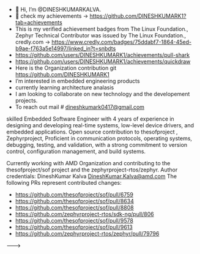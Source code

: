 - 👋 Hi, I’m @DINESHKUMARKALVA.
- 🦾 check my achievements -> https://github.com/DINESHKUMARK1?tab=achievements
-    This is my verified achievement badges from The Linux Foundation.,
      Zephyr Technical Contributor was issued by The Linux Foundation.,
      credly.com -> https://www.credly.com/badges/75ddabf7-1864-45ed-b9ae-f763a5e14997/linked_in?t=snbdts
-   https://github.com/users/DINESHKUMARK1/achievements/pull-shark
-   https://github.com/users/DINESHKUMARK1/achievements/quickdraw
-    Here is the Organization contribution git https://github.com/DINESHKUMARK1
-    I’m interested in embedded engineering products 
-    currently learning architecture analasis 
-    I am looking to collaborate on new technology and the developement projects.
-    To reach out mail # dineshkumark0417@gmail.com
  
skilled Embedded Software Engineer with 4 years of experience in designing and developing real-time systems,
low-level device drivers, and embedded applications.
Open source contribution to thesofproject , Zephyrproject, Proficient in communication protocols,
operating systems, debugging, testing, and validation, with a strong commitment to version control,
configuration management, and build systems.

Currently working with AMD Organization and contributing to the thesofproject/sof project and the zephyrproject-rtos/zephyr.
Author credentials: DineshKumar Kalva <DineshKumar.Kalva@amd.com>
The following PRs represent contributed changes:

- https://github.com/thesofproject/sof/pull/6759
- https://github.com/thesofproject/sof/pull/8634
- https://github.com/thesofproject/sof/pull/8808
- https://github.com/zephyrproject-rtos/sdk-ng/pull/806
- https://github.com/thesofproject/sof/pull/9578
- https://github.com/thesofproject/sof/pull/9613
- https://github.com/zephyrproject-rtos/zephyr/pull/79796

--->
